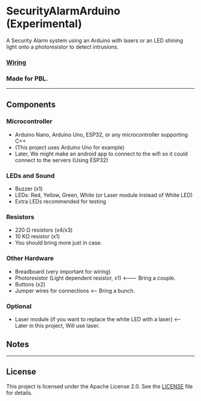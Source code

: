 # SecurityAlarmArduino (Experimental)

A Security Alarm system using an Arduino with lasers or an LED shining light onto a photoresistor to detect intrusions.

### [Wiring](WIRING.md)

### Made for PBL.

---

## Components

### Microcontroller
- Arduino Nano, Arduino Uno, ESP32, or any microcontroller supporting C++  
- (This project uses Arduino Uno for example)
- Later, We might make an android app to connect to the wifi so it could connect to the servers (Using ESP32)

### LEDs and Sound
- Buzzer (x1)  
- LEDs: Red, Yellow, Green, White (or Laser module instead of White LED)  
- Extra LEDs recommended for testing

### Resistors
- 220 Ω resistors (x4/x3)  
- 10 KΩ resistor (x1)  
- You should bring more just in case.

### Other Hardware
- Breadboard (very important for wiring)  
- Photoresistor (Light dependent resistor, x1)  <--- Bring a couple.
- Buttons (x2)  
- Jumper wires for connections <-- Bring a bunch.

### Optional
- Laser module (if you want to replace the white LED with a laser) <-- Later in this project, Will use laser.  

## Notes

---

## License
This project is licensed under the Apache License 2.0. See the [LICENSE](LICENSE) file for details.
